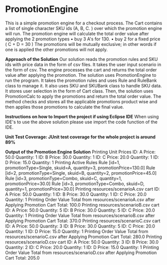 # PromotionEngine
This is a simple promotion engine for a checkout process. The Cart contains a list of single character SKU ids (A, B, C. ) over which the promotion engine will run.
The promotion engine will calculate the total order value after applying the 2 promotion types
• buy 3 A's for 130.
• buy 2 for a fixed price ( C + D = 30 )
The promotions will be mutually exclusive; in other words if one is applied the other promotions will not apply.

**Approach of the Solution**
Our solution reads the promotion rules and SKU ids with price data in the form of csv files. It takes the user input scenario in the form of csv. The engine processes the cart and returns the total order value after applying the promotion.
The solution uses PromotionEngine to run the program. It takes the promotion rules and uses Rule and RuleBank class to manage it. It also uses SKU and SKUBank class to handle SKU data. It stores user selection in the form of Cart class. Then, the solution uses PromotionCalc to apply the promotions and return the total order value. The method checks and stores all the applicable promotions product wise and then applies those promotions to calculate the final value.

**Instructions on how to Import the project if using Eclipse IDE**
When using IDE's to use the above solution please use import the code function of the IDE.

**Unit Test Coverage: JUnit test coverage for the whole project is around 89%**

**Output of the Promotion Engine Solution**
Printing Unit Prices
ID: A Price: 50.0 Quantity: 1
ID: B Price: 30.0 Quantity: 1
ID: C Price: 20.0 Quantity: 1
ID: D Price: 15.0 Quantity: 1
Printing Active Rules
Rule [id=1, promotionType=Single, skuid=A, quantity=3, promotionPrice=130.0]
Rule [id=2, promotionType=Single, skuid=B, quantity=2, promotionPrice=45.0]
Rule [id=3, promotionType=Combo, skuid=C, quantity=1, promotionPrice=30.0]
Rule [id=3, promotionType=Combo, skuid=D, quantity=1, promotionPrice=30.0]
Printing resources/scenarioA.csv cart
ID: A Price: 50.0 Quantity: 1
ID: B Price: 30.0 Quantity: 1
ID: C Price: 20.0 Quantity: 1
Printing Order Value Total from resources/scenarioA.csv after Applying Promotion
Cart Total: 100.0
Printing resources/scenarioB.csv cart
ID: A Price: 50.0 Quantity: 5
ID: B Price: 30.0 Quantity: 5
ID: C Price: 20.0 Quantity: 1
Printing Order Value Total from resources/scenarioB.csv after Applying Promotion
Cart Total: 370.0
Printing resources/scenarioC.csv cart
ID: A Price: 50.0 Quantity: 3
ID: B Price: 30.0 Quantity: 5
ID: C Price: 20.0 Quantity: 1
ID: D Price: 15.0 Quantity: 1
Printing Order Value Total from resources/scenarioC.csv after Applying Promotion
Cart Total: 280.0
Printing resources/scenarioD.csv cart
ID: A Price: 50.0 Quantity: 3
ID: B Price: 30.0 Quantity: 2
ID: C Price: 20.0 Quantity: 1
ID: D Price: 15.0 Quantity: 1
Printing Order Value Total from resources/scenarioD.csv after Applying Promotion
Cart Total: 205.0
